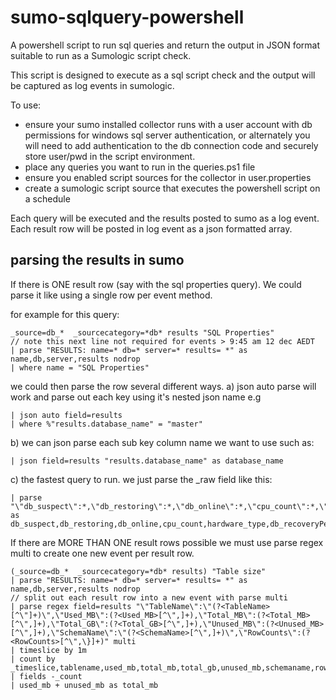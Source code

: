 # sumo-sqlquery-powershell
A powershell script to run sql queries and return the output in JSON format suitable to run as a Sumologic script check.

This script is designed to execute as a sql script check and the output will be captured as log events in sumologic.

To use:
- ensure your sumo installed collector runs with a user account with db permissions for windows sql server authentication, or alternately you will need to add authentication to the db connection code and securely store user/pwd in the script environment.
- place any queries you want to run in the queries.ps1 file
- ensure you enabled script sources for the collector in user.properties
- create a sumologic script source that executes the powershell script on a schedule

Each query will be executed and the results posted to sumo as a log event. Each result row will be posted in log event as a json formatted array.

## parsing the results in sumo
If there is ONE result row (say with the sql properties query). We could parse it like using a single row per event method.

for example for this query:
```
_source=db_*  _sourcecategory=*db* results "SQL Properties"
// note this next line not required for events > 9:45 am 12 dec AEDT
| parse "RESULTS: name=* db=* server=* results= *" as name,db,server,results nodrop
| where name = "SQL Properties"
```
we could then parse the row several different ways.
a) json auto parse will work and parse out each key using it's nested json name e.g
```
| json auto field=results
| where %"results.database_name" = "master"
```

b) we can json parse each sub key column name we want to use such as:
```
| json field=results "results.database_name" as database_name
```

c) the fastest query to run. we just parse the _raw field like this:
```
| parse "\"db_suspect\":*,\"db_restoring\":*,\"db_online\":*,\"cpu_count\":*,\"hardware_type\":\"*\",\"db_recoveryPending\":*,\"server_memory\":*,\"db_recovering\":0,\"measurement\":\"*\",\"sku\":\"*\",\"database_name\":\"*\",\"engine_edition\":*,\"sql_version\":\"*\",\"uptime\":*,\"sql_instance\":\"*\",\"db_offline\":*}" as db_suspect,db_restoring,db_online,cpu_count,hardware_type,db_recoveryPending,server_memory,sqlserver_server_properties,sku,database_name,engine_edition,sql_version,uptime,sql_instance,db_offline
```

If there are MORE THAN ONE result rows possible we must use parse regex multi to create one new event per result row.

```
(_source=db_*  _sourcecategory=*db* results) "Table size"
| parse "RESULTS: name=* db=* server=* results= *" as name,db,server,results nodrop
// split out each result row into a new event with parse multi
| parse regex field=results "\"TableName\":\"(?<TableName>[^\"]+)\",\"Used_MB\":(?<Used_MB>[^\",]+),\"Total_MB\":(?<Total_MB>[^\",]+),\"Total_GB\":(?<Total_GB>[^\",]+),\"Unused_MB\":(?<Unused_MB>[^\",]+),\"SchemaName\":\"(?<SchemaName>[^\",]+)\",\"RowCounts\":(?<RowCounts>[^\",\}]+)" multi
| timeslice by 1m
| count by _timeslice,tablename,used_mb,total_mb,total_gb,unused_mb,schemaname,rowcounts | fields -_count
| used_mb + unused_mb as total_mb
```